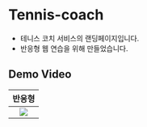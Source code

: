 # Tennis-coach
* 테니스 코치 서비스의 랜딩페이지입니다.
* 반응형 웹 연습을 위해 만들었습니다. 
## Demo Video
|반응형|
|:---:|
|![](https://velog.velcdn.com/images/on002way/post/503cae10-545d-497e-adaf-a374259e368a/image.gif)|
